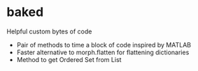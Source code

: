 # baked
Helpful custom bytes of code

- Pair of methods to time a block of code inspired by MATLAB
- Faster alternative to morph.flatten for flattening dictionaries
- Method to get Ordered Set from List

